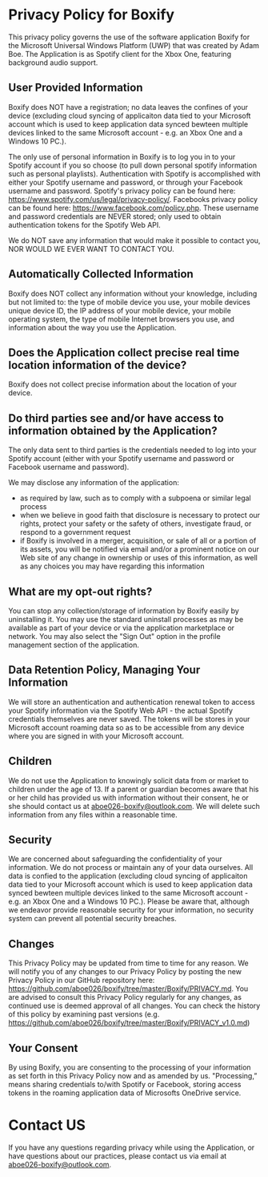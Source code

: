 # Privacy Policy for Boxify

This privacy policy governs the use of the software application Boxify for the Microsoft Universal Windows Platform (UWP) that was created by Adam Boe. The Application is as Spotify client for the Xbox One, featuring background audio support.

## User Provided Information

Boxify does NOT have a registration; no data leaves the confines of your device (excluding cloud syncing of applicaiton data tied to your Microsoft account which is used to keep application data synced bewteen multiple devices linked to the same Microsoft account - e.g. an Xbox One and a Windows 10 PC.).

The only use of personal information in Boxify is to log you in to your Spotify account if you so choose (to pull down personal spotify information such as personal playlists). Authentication with Spotify is accomplished with either your Spotify username and password, or through your Facebook username and password. Spotify's privacy policy can be found here: https://www.spotify.com/us/legal/privacy-policy/. Facebooks privacy policy can be found here: https://www.facebook.com/policy.php. These username and password credentials are NEVER stored; only used to obtain authentication tokens for the Spotify Web API.

We do NOT save any information that would make it possible to contact you, NOR WOULD WE EVER WANT TO CONTACT YOU.

## Automatically Collected Information

Boxify does NOT collect any information without your knowledge, including but not limited to: the type of mobile device you use, your mobile devices unique device ID, the IP address of your mobile device, your mobile operating system, the type of mobile Internet browsers you use, and information about the way you use the Application.

## Does the Application collect precise real time location information of the device?

Boxify does not collect precise information about the location of your device.

## Do third parties see and/or have access to information obtained by the Application?

The only data sent to third parties is the credentials needed to log into your Spotify account (either with your Spotify username and password or Facebook username and password).

We may disclose any information of the application:
* as required by law, such as to comply with a subpoena or similar legal process
* when we believe in good faith that disclosure is necessary to protect our rights, protect your safety or the safety of others, investigate fraud, or respond to a government request
* if Boxify is involved in a merger, acquisition, or sale of all or a portion of its assets, you will be notified via email and/or a prominent notice on our Web site of any change in ownership or uses of this information, as well as any choices you may have regarding this information

## What are my opt-out rights?

You can stop any collection/storage of information by Boxify easily by uninstalling it. You may use the standard uninstall processes as may be available as part of your  device or via the  application marketplace or network. You may also select the "Sign Out" option in the profile management section of the application.

## Data Retention Policy, Managing Your Information

We will store an authentication and authentication renewal token to access your Spotify information via the Spotify Web API - the actual Spotify credentials themselves are never saved. The tokens will be stores in your Microsoft account roaming data so as to be accessible from any device where you are signed in with your Microsoft account.

## Children

We do not use the Application to knowingly solicit data from or market to children under the age of 13. If a parent or guardian becomes aware that his or her child has provided us with information without their consent, he or she should contact us at aboe026-boxify@outlook.com. We will delete such information from any files within a reasonable time.

## Security 

We are concerned about safeguarding the confidentiality of your information. We do not process or maintain any of your data ourselves. All data is confied to the application (excluding cloud syncing of applicaiton data tied to your Microsoft account which is used to keep application data synced bewteen multiple devices linked to the same Microsoft account - e.g. an Xbox One and a Windows 10 PC.). Please be aware that, although we endeavor provide reasonable security for your information, no security system can prevent all potential security breaches.

## Changes

This Privacy Policy may be updated from time to time for any reason. We will notify you of any changes to our Privacy Policy by posting the new Privacy Policy in our GitHub repository here: https://github.com/aboe026/boxify/tree/master/Boxify/PRIVACY.md. You are advised to consult this Privacy Policy regularly for any changes, as continued use is deemed approval of all changes. You can check the history of this policy by examining past versions (e.g. https://github.com/aboe026/boxify/tree/master/Boxify/PRIVACY_v1.0.md)

## Your Consent

By using Boxify, you are consenting to the processing of your information as set forth in this Privacy Policy now and as amended by us. "Processing,” means sharing credentials to/with Spotify or Facebook, storing access tokens in the roaming application data of Microsofts OneDrive service.

# Contact US

If you have any questions regarding privacy while using the Application, or have questions about our practices, please contact us via email at aboe026-boxify@outlook.com.
